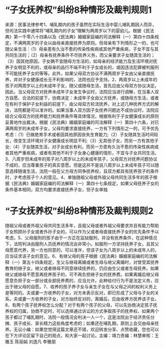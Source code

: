# “子女抚养权”纠纷8种情形及裁判规则1

来源：民事法律参考1、哺乳期内的孩子虽然在实际生活中婴儿哺乳期因人而异，但司法实践中通常将“哺乳期内的子女”理解为两周岁以下的婴幼儿。根据《民法典》第一千零八十四条以及《民法典》婚姻家庭编的司法解释（一）第四十四条规定，不满两周岁的子女以由母亲直接抚养为原则。但母亲有下列情形之一的，也可随父亲生活：（1）母亲患有久治不愈的传染性疾病或其他严重疾病，子女不宜与其共同生活的；（2）母亲有抚养条件不尽抚养义务，而父亲要求子女随其生活的；（3）因其他原因，子女确不宜随母方生活的，如母亲的经济能力及生活环境对抚养子女明显不利的，或母亲的品行不端不利于子女成长的，或因违法犯罪被判服刑不可能抚养子女的等等。此外，如果父母双方协议不满两周岁子女由父亲直接抚养，并对子女健康成长无不利影响的，法院也应予支持。2、两周岁以上未成年的孩子对两周岁以上的未成年子女，随父或随母生活，首先应由父母双方协议决定。因此，当父母双方对抚养未成年子女发生争议时，法院应当进行调解，在当事人双方自愿、合法的前提下，协商决定：未成年子女由父方抚养，或随母方生活，或者在有利于保护子女利益的前提下，由父母双方轮流抚养，对上述几种抚养方式的解决，法院都是可以准许的。如果当事人双方因子女抚养问题达不成协议时，法院应结合父母双方的抚养能力和抚养条件等具体情况，根据有利于子女健康成长的原则妥善地作出裁决。根据《民法典》婚姻家庭编的司法解释（一）第四十六条，对已满两周岁的未成年子女，父母均要求直接抚养，一方有下列情形之一的，可予优先考虑：（1）已做绝育手术或者因其他原因丧失生育能力;（2）子女随其生活时间较长，改变生活环境对子女健康成长明显不利;（3）无其他子女，而另一方有其他子女;（4）子女随其生活，对子女成长有利，而另一方患有久治不愈的传染性疾病或者其他严重疾病，或者有其他不利于子女身心健康的情形，不宜与子女共同生活。3、八周岁但未成年的孩子对八周岁以上的未成年孩子，父母双方对抚养问题协议不成的，应当尊重孩子的真实意愿。但是这并不是说八周岁以上未成年孩子可以随意选择随谁生活，法院一般在父方母方同争抚养权，且双方都具有抚养孩子的条件时，才考虑孩子个人的意见。4、单独随祖父母或外祖父母共同生活多年的孩子根据《民法典》婚姻家庭编的司法解释（一）第四十七条规定，如果父母抚养子女的条件基本相同，双方均要求直接抚养子女，但子女单独

# “子女抚养权”纠纷8种情形及裁判规则2

随祖父母或者外祖父母共同生活多年，且祖父母或者外祖父母要求并且有能力帮助子女照顾孙子女或者外孙子女的，可以作为父或者母直接抚养子女的优先条件予以考虑。5、父母服刑的孩子由于一方正在监狱服刑，并没有抚养条件，在这种情况下，法院判决由服刑人员抚养的情况会非常小。如服刑一方坚持抚养子女，且其父母愿意代养，另一方也同意的，可以准许，但该子女为八周岁以上的未成年人的，应当征求该子女的意见。6、有继父母的孩子根据《民法典》婚姻家庭编的司法解释（一）第五十四条规定，生父与继母离婚或者生母与继父离婚时，对曾受其抚养教育的继子女，继父或者继母不同意继续抚养的，仍应由生父或者生母抚养。如果继父或继母不愿意再抚养孩子的，可不再负担继子女的抚养费。如果离婚后继父母愿意负担子女一部分或全部抚养费的，应当允许。此种给付行为不是法定义务，应出于继父母的自愿。7、收养的孩子养子女与亲生子女在与父母之间的权利义务上是等同的。夫或妻一方收养的子女，对方未表示反对，即已形成了父母与子女的关系。夫或妻一方收养的子女，对方始终反对的，离婚后，应由收养方抚养该子女。8、有两个孩子抚养权怎么分配？对于有两个孩子的父母，可以先协商决定孩子抚养权的归属，协商不定时，可以选择通过诉讼的方式争取孩子的抚养权，如果两个孩子都过了哺乳期时，法院一般情况会判决一人一个，这是法院出于经济责任分摊、孩子成长、家长精力这些角度考虑的；如果还在哺乳期，原则上会交由母亲抚养。无讼小编：如果您觉得这篇文章还不错，欢迎转发分享、点赞收藏，您也可以在下方评论区留下自己的观点，和大家一起讨论。主编：靖力责编：林慧审核：王雅玉 陈丽娟 刘逸凡 李雅朋

